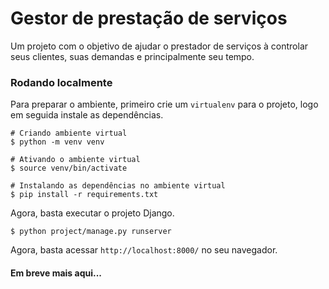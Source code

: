 # Gestor de prestação de serviços

Um projeto com o objetivo de ajudar o prestador de serviços à controlar seus clientes, suas demandas e principalmente seu tempo.

### Rodando localmente

Para preparar o ambiente, primeiro crie um `virtualenv` para o projeto, logo em seguida instale as dependências.

```shell
# Criando ambiente virtual
$ python -m venv venv

# Ativando o ambiente virtual
$ source venv/bin/activate

# Instalando as dependências no ambiente virtual
$ pip install -r requirements.txt
```

Agora, basta executar o projeto Django.

```shell
$ python project/manage.py runserver
```

Agora, basta acessar `http://localhost:8000/` no seu navegador.

#### Em breve mais aqui...